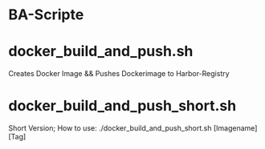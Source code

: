 # BA-Scripte


# docker_build_and_push.sh
Creates Docker Image && Pushes Dockerimage to Harbor-Registry

# docker_build_and_push_short.sh
Short Version; How to use: ./docker_build_and_push_short.sh [Imagename] [Tag]
